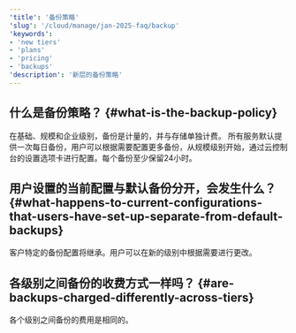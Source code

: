 ```yaml
---
'title': '备份策略'
'slug': '/cloud/manage/jan-2025-faq/backup'
'keywords':
- 'new tiers'
- 'plans'
- 'pricing'
- 'backups'
'description': '新层的备份策略'
---
```


## 什么是备份策略？ {#what-is-the-backup-policy}
在基础、规模和企业级别，备份是计量的，并与存储单独计费。
所有服务默认提供一次每日备份，用户可以根据需要配置更多备份，从规模级别开始，通过云控制台的设置选项卡进行配置。每个备份至少保留24小时。

## 用户设置的当前配置与默认备份分开，会发生什么？ {#what-happens-to-current-configurations-that-users-have-set-up-separate-from-default-backups}

客户特定的备份配置将继承。用户可以在新的级别中根据需要进行更改。

## 各级别之间备份的收费方式一样吗？ {#are-backups-charged-differently-across-tiers}

各个级别之间备份的费用是相同的。
